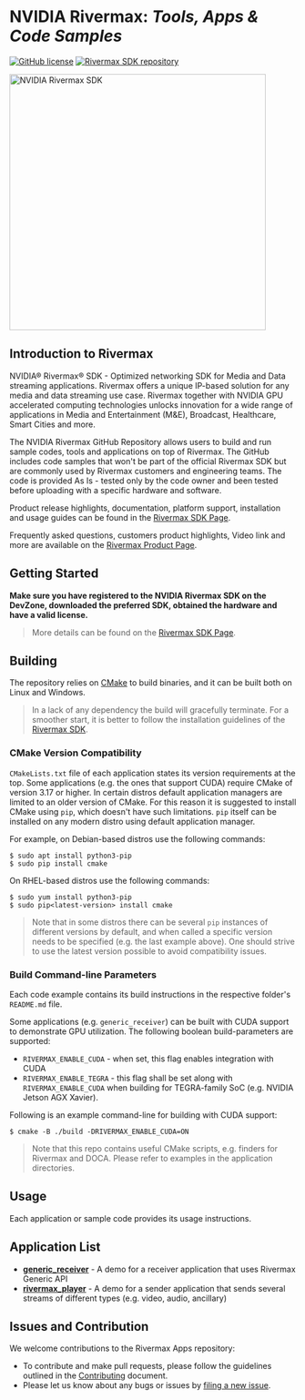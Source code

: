 NVIDIA Rivermax: _Tools, Apps & Code Samples_
===========

[![GitHub license](https://img.shields.io/github/license/NVIDIA/nvidia-docker?style=flat-square)](https://github.com/nvidia/rivermax/blob/master/License.md)
[![Rivermax SDK repository](https://img.shields.io/badge/Rivermax-SDK-blue?style=flat-square)](https://developer.nvidia.com/networking/rivermax-getting-started)

<img src="https://developer.nvidia.com/sites/default/files/akamai/networking/rivermax/Rivermax_SDK.jpg" width="450" title="NVIDIA Rivermax SDK"/>

Introduction to Rivermax
--------------------

NVIDIA® Rivermax® SDK -  Optimized networking SDK for Media and Data streaming applications.
Rivermax offers a unique IP-based solution for any media and data streaming use case. Rivermax together with NVIDIA GPU accelerated computing technologies unlocks innovation for a  wide range of applications in Media and Entertainment (M&E), Broadcast, Healthcare, Smart Cities and more.

The NVIDIA Rivermax GitHub Repository allows users to build and run sample codes, tools and applications on top of Rivermax. The GitHub includes code samples that won't be part of the official Rivermax SDK but are commonly used by Rivermax customers and engineering teams.
The code is provided As Is - tested only by the code owner and been tested before uploading with a specific hardware and software.

Product release highlights, documentation, platform support, installation and usage guides can be found in the [Rivermax SDK Page](https://developer.nvidia.com/networking/rivermax-getting-started).

Frequently asked questions, customers product highlights, Video link and more are available on the [Rivermax Product Page](https://developer.nvidia.com/networking/rivermax).

 Getting Started
--------------------

**Make sure you have registered to the NVIDIA Rivermax SDK on the DevZone, downloaded the preferred SDK, obtained the hardware and have a valid license.**  

> More details can be found on the [Rivermax SDK Page](https://developer.nvidia.com/networking/rivermax-getting-started).  

Building
--------------------

The repository relies on [CMake](https://cmake.org/) to build binaries, and it can be built both on Linux and Windows.  

> In a lack of any dependency the build will gracefully terminate. For a smoother start, it is better to follow the installation guidelines of the [Rivermax SDK](https://developer.nvidia.com/networking/rivermax-getting-started). 

### CMake Version Compatibility

`CMakeLists.txt` file of each application states its version requirements at the top. Some applications (e.g. the ones that support CUDA) require CMake of version 3.17 or higher. In certain distros default application managers are limited to an older version of CMake. For this reason it is suggested to install CMake using `pip`, which doesn't have such limitations. `pip` itself can be installed on any modern distro using default application manager. 

For example, on Debian-based distros use the following commands:

```shell
$ sudo apt install python3-pip
$ sudo pip install cmake
```

On RHEL-based distros use the following commands:

```shell
$ sudo yum install python3-pip
$ sudo pip<latest-version> install cmake
```
> Note that in some distros there can be several `pip` instances of different versions by default, 
> and when called a specific version needs to be specified (e.g. the last example above). 
> One should strive to use the latest version possible to avoid compatibility issues.

### Build Command-line Parameters

Each code example contains its build instructions in the respective folder's `README.md` file.

Some applications (e.g. `generic_receiver`) can be built with CUDA support to demonstrate GPU utilization. The following boolean build-parameters are supported:

- `RIVERMAX_ENABLE_CUDA` - when set, this flag enables integration with CUDA
- `RIVERMAX_ENABLE_TEGRA` - this flag shall be set along with `RIVERMAX_ENABLE_CUDA` when building for TEGRA-family SoC (e.g. NVIDIA Jetson AGX Xavier).

Following is an example command-line for building with CUDA support:

```shell
$ cmake -B ./build -DRIVERMAX_ENABLE_CUDA=ON
```

> Note that this repo contains useful CMake scripts, e.g. finders for Rivermax and DOCA. Please refer to examples in the application directories.

Usage
--------------------

Each application or sample code provides its usage instructions.

Application List
--------------------

- [**generic_receiver**](generic_receiver/README.md) - A demo for a receiver application that uses Rivermax Generic API
- [**rivermax_player**](rivermax_player/README.md) - A demo for a sender application that sends several streams of different types (e.g. video, audio, ancillary)

Issues and Contribution
--------------------

We welcome contributions to the Rivermax Apps repository:  
* To contribute and make pull requests, please follow the guidelines outlined in the [Contributing](CONTRIBUTING.md) document.
* Please let us know about any bugs or issues by [filing a new issue](https://github.com/NVIDIA/rivermax/issues/new).
